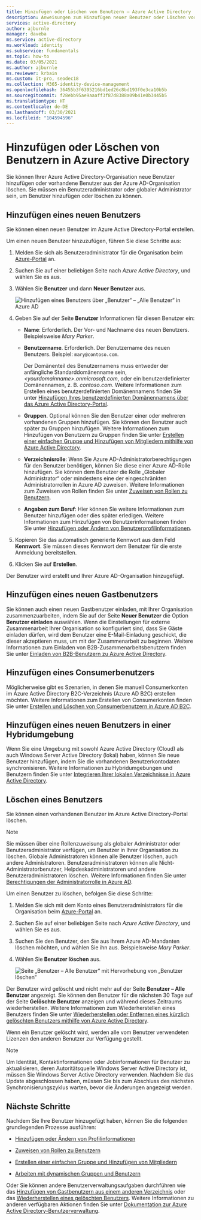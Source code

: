 ```yaml
---
title: Hinzufügen oder Löschen von Benutzern – Azure Active Directory | Microsoft-Dokumentation
description: Anweisungen zum Hinzufügen neuer Benutzer oder Löschen vorhandener Benutzer mithilfe von Azure Active Directory.
services: active-directory
author: ajburnle
manager: daveba
ms.service: active-directory
ms.workload: identity
ms.subservice: fundamentals
ms.topic: how-to
ms.date: 03/05/2021
ms.author: ajburnle
ms.reviewer: krbain
ms.custom: it-pro, seodec18
ms.collection: M365-identity-device-management
ms.openlocfilehash: 36455b3f6395216bd1ed26c8bd193f0e3ca10b5b
ms.sourcegitcommit: f28ebb95ae9aaaff3f87d8388a09b41e0b3445b5
ms.translationtype: HT
ms.contentlocale: de-DE
ms.lasthandoff: 03/30/2021
ms.locfileid: "104594596"
---
```

# <a name="add-or-delete-users-using-azure-active-directory"></a>Hinzufügen oder Löschen von Benutzern in Azure Active Directory

Sie können Ihrer Azure Active Directory-Organisation neue Benutzer hinzufügen oder vorhandene Benutzer aus der Azure AD-Organisation löschen. Sie müssen ein Benutzeradministrator oder globaler Administrator sein, um Benutzer hinzufügen oder löschen zu können.

## <a name="add-a-new-user"></a>Hinzufügen eines neuen Benutzers

Sie können einen neuen Benutzer im Azure Active Directory-Portal erstellen.

Um einen neuen Benutzer hinzuzufügen, führen Sie diese Schritte aus:

1. Melden Sie sich als Benutzeradministrator für die Organisation beim [Azure-Portal](https://portal.azure.com/) an.

1. Suchen Sie auf einer beliebigen Seite nach *Azure Active Directory*, und wählen Sie es aus.

1. Wählen Sie **Benutzer** und dann **Neuer Benutzer** aus.

    ![Hinzufügen eines Benutzers über „Benutzer“ – „Alle Benutzer“ in Azure AD](media/add-users-azure-active-directory/add-user-in-users-all-users.png)

1. Geben Sie auf der Seite **Benutzer** Informationen für diesen Benutzer ein:

   - **Name**: Erforderlich. Der Vor- und Nachname des neuen Benutzers. Beispielsweise *Mary Parker*.

   - **Benutzername**. Erforderlich. Der Benutzername des neuen Benutzers. Beispiel: `mary@contoso.com`.

     Der Domänenteil des Benutzernamens muss entweder der anfängliche Standarddomänenname sein, *\<yourdomainname>.onmicrosoft.com*, oder ein benutzerdefinierter Domänennamen, z. B. *contoso.com*. Weitere Informationen zum Erstellen eines benutzerdefinierten Domänennamens finden Sie unter [Hinzufügen Ihres benutzerdefinierten Domänennamens über das Azure Active Directory-Portal](add-custom-domain.md).

   - **Gruppen**. Optional können Sie den Benutzer einer oder mehreren vorhandenen Gruppen hinzufügen. Sie können den Benutzer auch später zu Gruppen hinzufügen. Weitere Informationen zum Hinzufügen von Benutzern zu Gruppen finden Sie unter [Erstellen einer einfachen Gruppe und Hinzufügen von Mitgliedern mithilfe von Azure Active Directory](active-directory-groups-create-azure-portal.md).

   - **Verzeichnisrolle**: Wenn Sie Azure AD-Administratorberechtigungen für den Benutzer benötigen, können Sie diese einer Azure AD-Rolle hinzufügen. Sie können dem Benutzer die Rolle „Globaler Administrator“ oder mindestens eine der eingeschränkten Administratorrollen in Azure AD zuweisen. Weitere Informationen zum Zuweisen von Rollen finden Sie unter [Zuweisen von Rollen zu Benutzern](active-directory-users-assign-role-azure-portal.md).

   - **Angaben zum Beruf**: Hier können Sie weitere Informationen zum Benutzer hinzufügen oder dies später erledigen. Weitere Informationen zum Hinzufügen von Benutzerinformationen finden Sie unter [Hinzufügen oder Ändern von Benutzerprofilinformationen](active-directory-users-profile-azure-portal.md).

1. Kopieren Sie das automatisch generierte Kennwort aus dem Feld **Kennwort**. Sie müssen dieses Kennwort dem Benutzer für die erste Anmeldung bereitstellen.

1. Klicken Sie auf **Erstellen**.

Der Benutzer wird erstellt und Ihrer Azure AD-Organisation hinzugefügt.

## <a name="add-a-new-guest-user"></a>Hinzufügen eines neuen Gastbenutzers

Sie können auch einen neuen Gastbenutzer einladen, mit Ihrer Organisation zusammenzuarbeiten, indem Sie auf der Seite **Neuer Benutzer** die Option **Benutzer einladen** auswählen. Wenn die Einstellungen für externe Zusammenarbeit Ihrer Organisation so konfiguriert sind, dass Sie Gäste einladen dürfen, wird dem Benutzer eine E-Mail-Einladung geschickt, die dieser akzeptieren muss, um mit der Zusammenarbeit zu beginnen. Weitere Informationen zum Einladen von B2B-Zusammenarbeitsbenutzern finden Sie unter [Einladen von B2B-Benutzern zu Azure Active Directory](../external-identities/add-users-administrator.md).

## <a name="add-a-consumer-user"></a>Hinzufügen eines Consumerbenutzers

Möglicherweise gibt es Szenarien, in denen Sie manuell Consumerkonten im Azure Active Directory B2C-Verzeichnis (Azure AD B2C) erstellen möchten. Weitere Informationen zum Erstellen von Consumerkonten finden Sie unter [Erstellen und Löschen von Consumerbenutzern in Azure AD B2C](../../active-directory-b2c/manage-users-portal.md).

## <a name="add-a-new-user-within-a-hybrid-environment"></a>Hinzufügen eines neuen Benutzers in einer Hybridumgebung

Wenn Sie eine Umgebung mit sowohl Azure Active Directory (Cloud) als auch Windows Server Active Directory (lokal) haben, können Sie neue Benutzer hinzufügen, indem Sie die vorhandenen Benutzerkontodaten synchronisieren. Weitere Informationen zu Hybridumgebungen und Benutzern finden Sie unter [Integrieren Ihrer lokalen Verzeichnisse in Azure Active Directory](../hybrid/whatis-hybrid-identity.md).

## <a name="delete-a-user"></a>Löschen eines Benutzers

Sie können einen vorhandenen Benutzer im Azure Active Directory-Portal löschen.

>[!Note]
>Sie müssen über eine Rollenzuweisung als globaler Administrator oder Benutzeradministrator verfügen, um Benutzer in Ihrer Organisation zu löschen. Globale Administratoren können alle Benutzer löschen, auch andere Administratoren. Benutzeradministratoren können alle Nicht-Administratorbenutzer, Helpdeskadministratoren und andere Benutzeradministratoren löschen. Weitere Informationen finden Sie unter [Berechtigungen der Administratorrolle in Azure AD](../roles/permissions-reference.md).

Um einen Benutzer zu löschen, befolgen Sie diese Schritte:

1. Melden Sie sich mit dem Konto eines Benutzeradministrators für die Organisation beim [Azure-Portal](https://portal.azure.com/) an.

1. Suchen Sie auf einer beliebigen Seite nach *Azure Active Directory*, und wählen Sie es aus.

1. Suchen Sie den Benutzer, den Sie aus Ihrem Azure AD-Mandanten löschen möchten, und wählen Sie ihn aus. Beispielsweise _Mary Parker_.

1. Wählen Sie **Benutzer löschen** aus.

    ![Seite „Benutzer – Alle Benutzer“ mit Hervorhebung von „Benutzer löschen“](media/add-users-azure-active-directory/delete-user-all-users-blade.png)

Der Benutzer wird gelöscht und nicht mehr auf der Seite **Benutzer – Alle Benutzer** angezeigt. Sie können den Benutzer für die nächsten 30 Tage auf der Seite **Gelöschte Benutzer** anzeigen und während dieses Zeitraums wiederherstellen. Weitere Informationen zum Wiederherstellen eines Benutzers finden Sie unter [Wiederherstellen oder Entfernen eines kürzlich gelöschten Benutzers mithilfe von Azure Active Directory](active-directory-users-restore.md).

Wenn ein Benutzer gelöscht wird, werden alle vom Benutzer verwendeten Lizenzen den anderen Benutzer zur Verfügung gestellt.

>[!Note]
>Um Identität, Kontaktinformationen oder Jobinformationen für Benutzer zu aktualisieren, deren Autoritätsquelle Windows Server Active Directory ist, müssen Sie Windows Server Active Directory verwenden. Nachdem Sie das Update abgeschlossen haben, müssen Sie bis zum Abschluss des nächsten Synchronisierungszyklus warten, bevor die Änderungen angezeigt werden.

## <a name="next-steps"></a>Nächste Schritte

Nachdem Sie Ihre Benutzer hinzugefügt haben, können Sie die folgenden grundlegenden Prozesse ausführen:

- [Hinzufügen oder Ändern von Profilinformationen](active-directory-users-profile-azure-portal.md)

- [Zuweisen von Rollen zu Benutzern](active-directory-users-assign-role-azure-portal.md)

- [Erstellen einer einfachen Gruppe und Hinzufügen von Mitgliedern](active-directory-groups-create-azure-portal.md)

- [Arbeiten mit dynamischen Gruppen und Benutzern](../enterprise-users/groups-create-rule.md)

Oder Sie können andere Benutzerverwaltungsaufgaben durchführen wie das [Hinzufügen von Gastbenutzern aus einem anderen Verzeichnis](../external-identities/what-is-b2b.md) oder das [Wiederherstellen eines gelöschten Benutzers](active-directory-users-restore.md). Weitere Informationen zu anderen verfügbaren Aktionen finden Sie unter [Dokumentation zur Azure Active Directory-Benutzerverwaltung](../enterprise-users/index.yml).